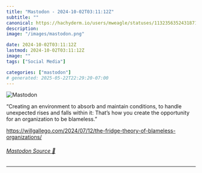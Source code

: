 ```yaml
---
title: "Mastodon - 2024-10-02T03:11:12Z"
subtitle: ""
canonical: https://hachyderm.io/users/mweagle/statuses/113235635243187171
description:
image: "/images/mastodon.png"

date: 2024-10-02T03:11:12Z
lastmod: 2024-10-02T03:11:12Z
image: ""
tags: ["Social Media"]

categories: ["mastodon"]
# generated: 2025-05-22T22:29:20-07:00
---
```

![Mastodon](/images/mastodon.png)

<p>“Creating an environment to absorb and maintain conditions, to handle unexpected rises and falls within it: That’s how you create the opportunity for an organization to be blameless.”</p><p><a href="https://willgallego.com/2024/07/12/the-fridge-theory-of-blameless-organizations/" target="_blank" rel="nofollow noopener noreferrer" translate="no"><span class="invisible">https://</span><span class="ellipsis">willgallego.com/2024/07/12/the</span><span class="invisible">-fridge-theory-of-blameless-organizations/</span></a></p>


###### [Mastodon Source 🐘](https://hachyderm.io/@mweagle/113235635243187171)

___
